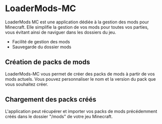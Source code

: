 
# LoaderMods-MC

LoaderMods MC est une application dédiée à la gestion des mods pour Minecraft. Elle simplifie la gestion de vos mods pour toutes vos parties, vous évitant ainsi de naviguer dans les dossiers du jeu.

* Facilité de gestion des mods
* Sauvegarde du dossier mods

## Création de packs de mods

LoaderMods-MC vous permet de créer des packs de mods à partir de vos mods actuels. Vous pouvez personnaliser le nom et la version du pack que vous souhaitez créer.

## Chargement des packs créés

L'application peut récupérer et importer vos packs de mods précédemment créés dans le dossier "/mods" de votre jeu Minecraft.
